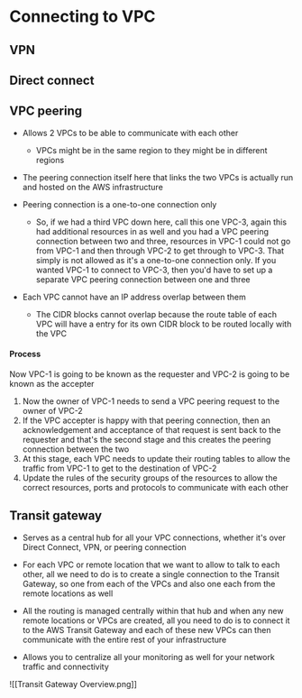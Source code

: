 # Connecting to VPC

## VPN

## Direct connect

## VPC peering

- Allows 2 VPCs to be able to communicate with each other
	-  VPCs might be in the same region to they might be in different regions

-  The peering connection itself here that links the two VPCs is actually run and hosted on the AWS infrastructure

- Peering connection is a one-to-one connection only
	- So, if we had a third VPC down here, call this one VPC-3, again this had additional resources in as well and you had a VPC peering connection between two and three, resources in VPC-1 could not go from VPC-1 and then through VPC-2 to get through to VPC-3. That simply is not allowed as it's a one-to-one connection only. If you wanted VPC-1 to connect to VPC-3, then you'd have to set up a separate VPC peering connection between one and three

- Each VPC cannot have an IP address overlap between them
	- The CIDR blocks cannot overlap because the route table of each VPC will have a entry for its own CIDR block to be routed locally with the VPC

#### Process
Now VPC-1 is going to be known as the requester and VPC-2 is going to be known as the accepter
1. Now the owner of VPC-1 needs to send a VPC peering request to the owner of VPC-2
2. If the VPC accepter is happy with that peering connection, then an acknowledgement and acceptance of that request is sent back to the requester and that's the second stage and this creates the peering connection between the two
3. At this stage, each VPC needs to update their routing tables to allow the traffic from VPC-1 to get to the destination of VPC-2
4. Update the rules of the security groups of the resources to allow the correct resources, ports and protocols to communicate with each other

## Transit gateway

- Serves as a central hub for all your VPC connections, whether it's over Direct Connect, VPN, or peering connection

- For each VPC or remote location that we want to allow to talk to each other, all we need to do is to create a single connection to the Transit Gateway, so one from each of the VPCs and also one each from the remote locations as well

- All the routing is managed centrally within that hub and when any new remote locations or VPCs are created, all you need to do is to connect it to the AWS Transit Gateway and each of these new VPCs can then communicate with the entire rest of your infrastructure

- Allows you to centralize all your monitoring as well for your network traffic and connectivity

![[Transit Gateway Overview.png]]